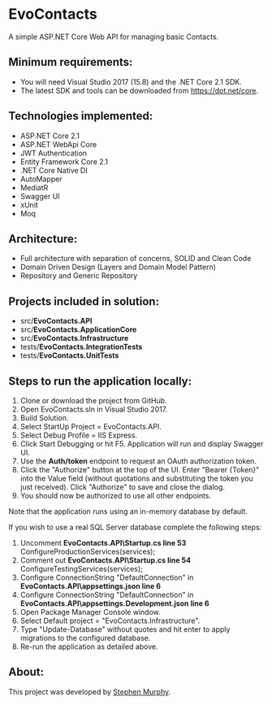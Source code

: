 # EvoContacts

A simple ASP.NET Core Web API for managing basic Contacts.

## Minimum requirements:

- You will need Visual Studio 2017 (15.8) and the .NET Core 2.1 SDK.
- The latest SDK and tools can be downloaded from https://dot.net/core.

## Technologies implemented:

- ASP.NET Core 2.1
- ASP.NET WebApi Core
- JWT Authentication
- Entity Framework Core 2.1
- .NET Core Native DI
- AutoMapper
- MediatR
- Swagger UI
- xUnit
- Moq

## Architecture:

- Full architecture with separation of concerns, SOLID and Clean Code
- Domain Driven Design (Layers and Domain Model Pattern)
- Repository and Generic Repository

## Projects included in solution:

- src/**EvoContacts.API**
- src/**EvoContacts.ApplicationCore**
- src/**EvoContacts.Infrastructure**
- tests/**EvoContacts.IntegrationTests**
- tests/**EvoContacts.UnitTests**

## Steps to run the application locally:

1. Clone or download the project from GitHub.
2. Open EvoContacts.sln in Visual Studio 2017.
3. Build Solution.
4. Select StartUp Project = EvoContacts.API.
5. Select Debug Profile = IIS Express.
6. Click Start Debugging or hit F5. Application will run and display Swagger UI.
7. Use the **Auth/token** endpoint to request an OAuth authorization token.
8. Click the "Authorize" button at the top of the UI. Enter "Bearer {Token}" into the Value field (without quotations and substituting the token you just received). Click "Authorize" to save and close the dialog.
9. You should now be authorized to use all other endpoints.

Note that the application runs using an in-memory database by default. 

If you wish to use a real SQL Server database complete the following steps:

1. Uncomment **EvoContacts.API\Startup.cs line 53** ConfigureProductionServices(services);
2. Comment out **EvoContacts.API\Startup.cs line 54** ConfigureTestingServices(services);
3. Configure ConnectionString "DefaultConnection" in **EvoContacts.API\appsettings.json line 6**
4. Configure ConnectionString "DefaultConnection" in **EvoContacts.API\appsettings.Development.json line 6**
5. Open Package Manager Console window.
6. Select Default project = "EvoContacts.Infrastructure".
7. Type "Update-Database" without quotes and hit enter to apply migrations to the configured database.
8. Re-run the application as detailed above.

## About:

This project was developed by [Stephen Murphy](https://www.linkedin.com/in/stephen-murphy-63074816b).
